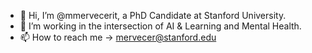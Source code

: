 - 👋 Hi, I’m @mmervecerit, a PhD Candidate at Stanford University.
- 👀 I’m working in the intersection of AI & Learning and Mental Health.
- 📫 How to reach me -> mervecer@stanford.edu

<!---
mmervecerit/mmervecerit is a ✨ special ✨ repository because its `README.md` (this file) appears on your GitHub profile.
You can click the Preview link to take a look at your changes.
--->
